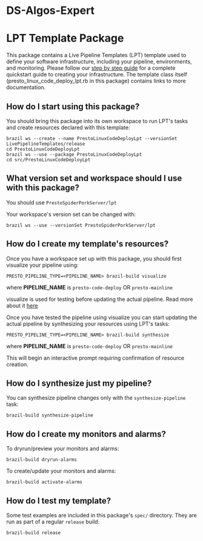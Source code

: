 # DS-Algos-Expert

LPT Template Package
==

This package contains a Live Pipeline Templates (LPT) template used to define your software infrastructure, including your pipeline, environments, and monitoring. Please follow our [step by step guide](https://w.amazon.com/index.php/LivePipelineTemplates/UserGuide/SynthesisGettingStartedStepByStep) for a complete quickstart guide to creating your infrastructure. The template class itself (presto_linux_code_deploy_lpt.rb in this package) contains links to more documentation.

## How do I start using this package?
You should bring this package into its own workspace to run LPT's tasks and create resources declared with this template:

```
brazil ws --create --name PrestoLinuxCodeDeployLpt --versionSet LivePipelineTemplates/release
cd PrestoLinuxCodeDeployLpt
brazil ws --use --package PrestoLinuxCodeDeployLpt
cd src/PrestoLinuxCodeDeployLpt
```

## What version set and workspace should I use with this package?
You should use `PrestoSpiderPorkServer/lpt`

Your workspace's version set can be changed with:

```
brazil ws --use --versionSet PrestoSpiderPorkServer/lpt
```

## How do I create my template's resources?
Once you have a workspace set up with this package, you should first visualize your pipeline using:

```
PRESTO_PIPELINE_TYPE=<PIPELINE_NAME> brazil-build visualize
```
where **PIPELINE_NAME** is `presto-code-deploy` OR `presto-mainline`

visualize is used for testing before updating the actual pipeline. Read more about it [here](https://w.amazon.com/bin/view/LPTVisualize)

Once you have tested the pipeline using visualize you can start updating the actual pipeline by synthesizing your resources using LPT's tasks:

```
PRESTO_PIPELINE_TYPE=<PIPELINE_NAME> brazil-build synthesize
```
where **PIPELINE_NAME** is `presto-code-deploy` OR `presto-mainline`

This will begin an interactive prompt requiring confirmation of resource creation.

## How do I synthesize just my pipeline?
You can synthesize pipeline changes only with the `synthesize-pipeline` task:

```
brazil-build synthesize-pipeline
```

## How do I create my monitors and alarms?
To dryrun/preview your monitors and alarms:

```
brazil-build dryrun-alarms
```

To create/update your monitors and alarms:

```
brazil-build activate-alarms
```

## How do I test my template?
Some test examples are included in this package's `spec/` directory. They are run as part of a regular `release` build:

```
brazil-build release
```
